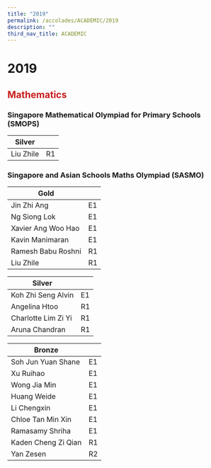 ```yaml
---
title: "2019"
permalink: /accolades/ACADEMIC/2019
description: ""
third_nav_title: ACADEMIC
---
```

# 2019
## <span style = "color: #c81b1b"> <b>Mathematics</b> </span>

### Singapore Mathematical Olympiad for Primary Schools (SMOPS)

| Silver    |     |
|-----------|-----|
| Liu Zhile | R1  |

### Singapore and Asian Schools Maths Olympiad (SASMO)

| Gold               |      |
|--------------------|------|
| Jin Zhi Ang        | E1   |
| Ng Siong Lok       | E1   |
| Xavier Ang Woo Hao | E1   |
| Kavin Manimaran    | E1   |
| Ramesh Babu Roshni | R1   |
|  Liu Zhile         | R1   |

| Silver              |      |
|---------------------|------|
| Koh Zhi Seng Alvin  | E1   |
| Angelina Htoo       | R1   |
| Charlotte Lim Zi Yi | R1   |
| Aruna Chandran      |  R1  |

| Bronze               |     |
|----------------------|-----|
| Soh Jun Yuan Shane   | E1  |
|  Xu Ruihao           | E1  |
|  Wong Jia Min        | E1  |
|  Huang Weide         | E1  |
|  Li Chengxin         | E1  |
|  Chloe Tan Min Xin   | E1  |
|  Ramasamy Shriha     | E1  |
|  Kaden Cheng Zi Qian | R1  |
|  Yan Zesen           | R2  |

